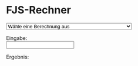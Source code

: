 # FJS-Rechner

<select id="computations">
  <option value="">Wähle eine Berechnung aus</option>
  <option value="comma">FJS-Komma einer Primzahl berechnen</option>
  <option value="tofjs">Bruch in ein FJS-Intervall umrechnen</option>
  <option value="fromfjs">FJS-Intervall in einen Bruch umrechnen</option>
  <option value="setlambda">Toleranzradius auf benutzerdefinierten Wert umstellen</option>
</select>

Eingabe: <br />
<input type="text" id="input">

Ergebnis: <br />
<div id="output"></div>

<link rel="stylesheet" href="../assets/calcsheets.css">
<script src="../assets/fjs.js"></script>
<script src="../assets/calc.js"></script>
<script>
  var loc = {
         centValue: "Cent",
             shift: "Verschiebung",
       outputComma: "Formales Komma",
    outputInterval: "Intervallname",
             ratio: "Wert",
           noInput: "Keine Eingabe.",
     cantFactorize: "„%1“ – das kann ich nicht faktorisieren.",
        notANumber: "„%1“ ist keine Zahl.",
       wrongFormat: "Ich verstehe die Struktur nicht.",
   wrongIntVariant: "Das Intervall „%1“ darf nicht die Variante „%2“ haben.",
       wrongFactor: "2 oder 3 dürfen keine Faktoren von FJS-Modifikatoren sein.",
     noComputation: "Keine Berechnung angegeben; bitte wähle eine aus der Liste.",
          notPrime: "„%1“ ist keine Primzahl.",
    butPythagorean: "2 und 3 sind pythagoreische Oktaven und Quinten, sie brauchen keine FJS-Modifikatoren.",
           notFrac: "Die Eingabe ist kein Bruch (wie 5/3 oder 928/777).",
              div0: "Wieso würdest du durch null teilen?",
           notReal: "„%1“ ist keine reelle Zahl.",
         radiusSet: "Toleranzradius umgestellt auf %1.",

             comma: "Finde sowohl die Quintenverschiebung, als auch das formale Komma (sowie die Cent-Größe davon) für jede Eingabe einer Primzahl größer als 3.",
             tofjs: "Finde die einzige FJS-Darstellung jeder Eingabe einer positiven Bruchzahl. <br>Alle FJS-Modifikatoren werden dabei getrennt geschrieben, nie miteinander multipliziert. Für Intervalle kleiner als eine reine Prime wird eine negative Zahl benutzt, um ein Intervall nach unten darzustellen. 5/4 ist also <code>M3^5</code>, aber 4/5 ist <code>M-3_5</code>. <br><strong>Pass auf:</strong> der Rechner benutzt englischsprachige Intervallnamen: M3 ist z.B. eine große Terz.",
           fromfjs: "Find den einzigen Bruch, der jeder Eingabe eines FJS-Intervalls entspricht. \nDas Einschaltungszeichen für den Anfang der otonalen Modifikatoren, ebenso wie der Unterstrich für die utonalen, sind immer notwendig. Du kannst die Modifikatoren multiplizieren, wie du willst, und eine negative Zahl für ein Intervall nach unten benutzen. \n<strong>Pass auf:</strong> der Rechner benutzt englischsprachige Intervallnamen: M3 ist z.B. eine große Terz.",
         setlambda: "Stelle den Wert des Toleranzradius auf einen beliebigen Dezimalbruch (Gleitkommazahl) zwischen 1 und sqrt(2) um. <br>Schreibe „default“, um den Wert wieder auf die Voreinstellung umzustellen: sqrt(33/31)."

  };
</script>
